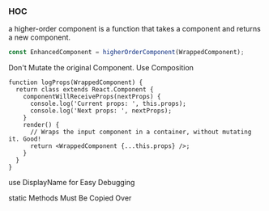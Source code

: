 ### HOC

 a higher-order component is a function that takes a component and returns a new component.

 ``````js
const EnhancedComponent = higherOrderComponent(WrappedComponent);
 ``````

Don't Mutate the original Component. Use Composition

``````
function logProps(WrappedComponent) {
  return class extends React.Component {
    componentWillReceiveProps(nextProps) {
      console.log('Current props: ', this.props);
      console.log('Next props: ', nextProps);
    }
    render() {
      // Wraps the input component in a container, without mutating it. Good!
      return <WrappedComponent {...this.props} />;
    }
  }
}
``````

use DisplayName for Easy Debugging

static Methods Must Be Copied Over



